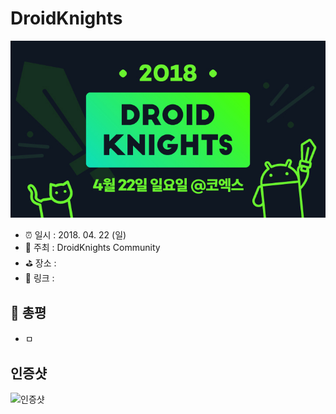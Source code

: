 # DroidKnights

![DroidKnights](image.jpg)

- ⏰ 일시 : 2018. 04. 22 (일)
- 💁 주최 : DroidKnights Community
- ⛳ 장소 : 
- 🔗 링크 : 

## 👏 총평 

- ㅁ

## 인증샷

![인증샷](self.png)
